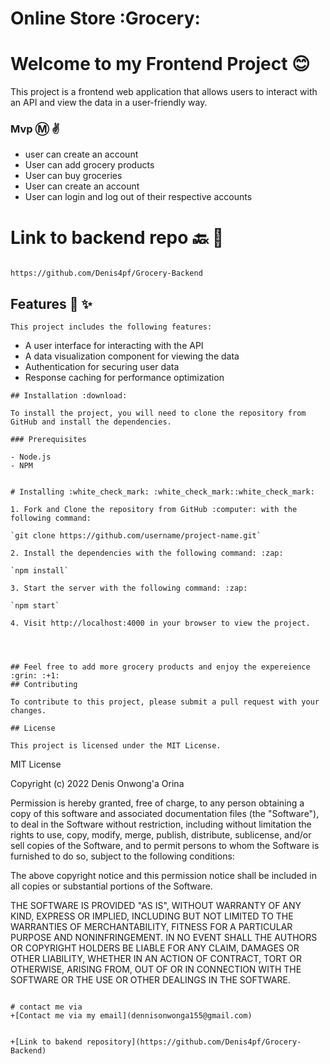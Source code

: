 # Online Store :Grocery:
 

# Welcome to my Frontend Project :blush:

This project is a frontend web application that allows users to interact with an API and view the data in a user-friendly way.

### Mvp :m: :v: 

- user can create an account
- User can add grocery products
- User can buy groceries
- User can create an account
- User can login and log out of their respective accounts


# Link to backend repo :back: :link:
 ```
 
 https://github.com/Denis4pf/Grocery-Backend
 
 ```
## Features :sparkling_heart: :sparkles:
 ```
This project includes the following features: 

```
- A user interface for interacting with the API
- A data visualization component for viewing the data
- Authentication for securing user data
- Response caching for performance optimization
```
## Installation :download:

To install the project, you will need to clone the repository from GitHub and install the dependencies.

### Prerequisites

- Node.js
- NPM


# Installing :white_check_mark: :white_check_mark::white_check_mark:

1. Fork and Clone the repository from GitHub :computer: with the following command: 

`git clone https://github.com/username/project-name.git`

2. Install the dependencies with the following command: :zap:

`npm install`

3. Start the server with the following command: :zap:

`npm start`

4. Visit http://localhost:4000 in your browser to view the project.




## Feel free to add more grocery products and enjoy the expereience :grin: :+1:
## Contributing

To contribute to this project, please submit a pull request with your changes. 

## License

This project is licensed under the MIT License.
```
MIT License

Copyright (c) 2022 Denis Onwong'a Orina

Permission is hereby granted, free of charge, to any person obtaining a copy
of this software and associated documentation files (the "Software"), to deal
in the Software without restriction, including without limitation the rights
to use, copy, modify, merge, publish, distribute, sublicense, and/or sell
copies of the Software, and to permit persons to whom the Software is
furnished to do so, subject to the following conditions:

The above copyright notice and this permission notice shall be included in all
copies or substantial portions of the Software.

THE SOFTWARE IS PROVIDED "AS IS", WITHOUT WARRANTY OF ANY KIND, EXPRESS OR
IMPLIED, INCLUDING BUT NOT LIMITED TO THE WARRANTIES OF MERCHANTABILITY,
FITNESS FOR A PARTICULAR PURPOSE AND NONINFRINGEMENT. IN NO EVENT SHALL THE
AUTHORS OR COPYRIGHT HOLDERS BE LIABLE FOR ANY CLAIM, DAMAGES OR OTHER
LIABILITY, WHETHER IN AN ACTION OF CONTRACT, TORT OR OTHERWISE, ARISING FROM,
OUT OF OR IN CONNECTION WITH THE SOFTWARE OR THE USE OR OTHER DEALINGS IN THE
SOFTWARE.
```

# contact me via
+[Contact me via my email](dennisonwonga155@gmail.com)


+[Link to bakend repository](https://github.com/Denis4pf/Grocery-Backend)


